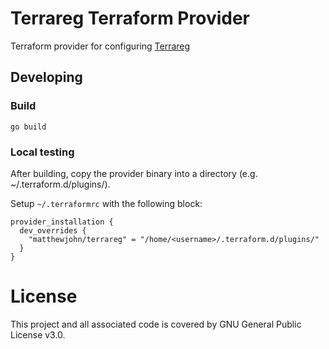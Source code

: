 # Terrareg Terraform Provider

Terraform provider for configuring [Terrareg](https://github.com/matthewjohn/terrareg)

## Developing

### Build
```
go build
```

### Local testing

After building, copy the provider binary into a directory (e.g. ~/.terraform.d/plugins/).

Setup `~/.terraformrc` with the following block:
```
provider_installation {
  dev_overrides {
    "matthewjohn/terrareg" = "/home/<username>/.terraform.d/plugins/"
  }
}
```

# License

This project and all associated code is covered by GNU General Public License v3.0.
